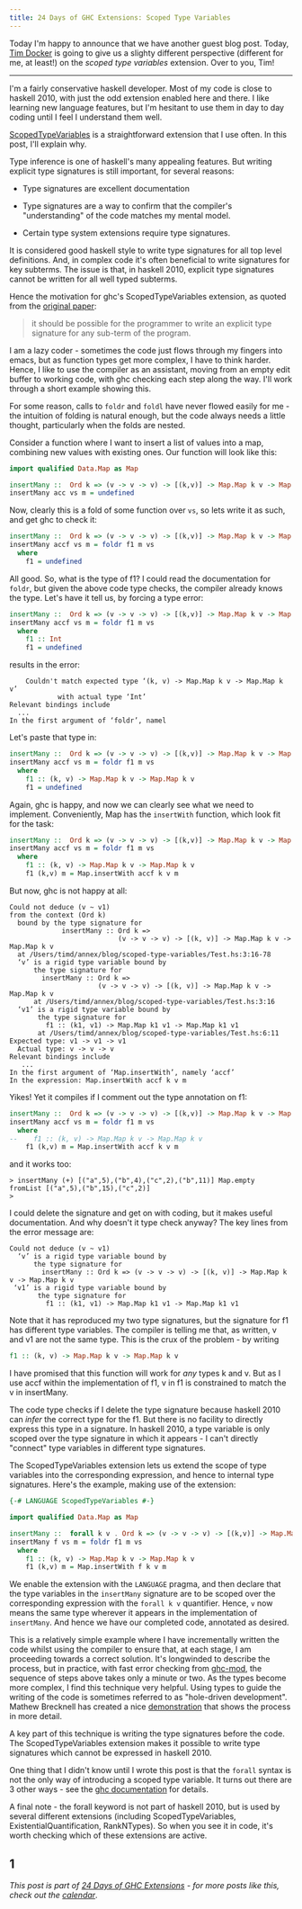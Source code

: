 ```yaml
---
title: 24 Days of GHC Extensions: Scoped Type Variables
---
```


Today I'm happy to announce that we have another guest blog post. Today,
[Tim Docker](http://twdkz.wordpress.com/) is going to give us a slighty
different perspective (different for me, at least!) on the *scoped type
variables* extension. Over to you, Tim!

---

I'm a fairly conservative haskell developer. Most of my code is close
to haskell 2010, with just the odd extension enabled here and there. I
like learning new language features, but I'm hesitant to use them
in day to day coding until I feel I understand them well.

[ScopedTypeVariables][4] is a straightforward extension that I use
often. In this post, I'll explain why.

Type inference is one of haskell's many appealing features. But
writing explicit type signatures is still important, for several
reasons:

   * Type signatures are excellent documentation

   * Type signatures are a way to confirm that the compiler's
     "understanding" of the code matches my mental model.

   * Certain type system extensions require type signatures.

It is considered good haskell style to write type signatures for all
top level definitions. And, in complex code it's often beneficial to
write signatures for key subterms. The issue is that, in haskell 2010,
explicit type signatures cannot be written for all well typed
subterms.

Hence the motivation for ghc's ScopedTypeVariables extension, as
quoted from the [original paper][1]:

> it should be possible for the programmer to write an explicit type
> signature for any sub-term of the program.

I am a lazy coder - sometimes the code just flows through my fingers
into emacs, but as function types get more complex, I have to think
harder.  Hence, I like to use the compiler as an assistant, moving
from an empty edit buffer to working code, with ghc checking each step
along the way. I'll work through a short example showing this.

For some reason, calls to `foldr` and `foldl` have never flowed easily
for me - the intuition of folding is natural enough, but the code
always needs a little thought, particularly when the folds are nested.

Consider a function where I want to insert a list of values into a
map, combining new values with existing ones. Our function will look
like this:

```haskell
import qualified Data.Map as Map

insertMany ::  Ord k => (v -> v -> v) -> [(k,v)] -> Map.Map k v -> Map.Map k v
insertMany acc vs m = undefined
```

Now, clearly this is a fold of some function over `vs`, so lets write
it as such, and get ghc to check it:

```haskell
insertMany ::  Ord k => (v -> v -> v) -> [(k,v)] -> Map.Map k v -> Map.Map k v
insertMany accf vs m = foldr f1 m vs
  where
    f1 = undefined
```

All good. So, what is the type of f1? I could read the documentation
for `foldr`, but given the above code type checks, the compiler
already knows the type.  Let's have it tell us, by forcing a type
error:

```haskell
insertMany ::  Ord k => (v -> v -> v) -> [(k,v)] -> Map.Map k v -> Map.Map k v
insertMany accf vs m = foldr f1 m vs
  where
    f1 :: Int
    f1 = undefined
```

results in the error:

```
    Couldn't match expected type ‘(k, v) -> Map.Map k v -> Map.Map k v’
            with actual type ‘Int’
Relevant bindings include
  ...
In the first argument of ‘foldr’, namel
```

Let's paste that type in:

```haskell
insertMany ::  Ord k => (v -> v -> v) -> [(k,v)] -> Map.Map k v -> Map.Map k v
insertMany accf vs m = foldr f1 m vs
  where
    f1 :: (k, v) -> Map.Map k v -> Map.Map k v
    f1 = undefined
```

Again, ghc is happy, and now we can clearly see what we need to
implement. Conveniently, Map has the `insertWith` function, which
look fit for the task:

```haskell
insertMany ::  Ord k => (v -> v -> v) -> [(k,v)] -> Map.Map k v -> Map.Map k v
insertMany accf vs m = foldr f1 m vs
  where
    f1 :: (k, v) -> Map.Map k v -> Map.Map k v
    f1 (k,v) m = Map.insertWith accf k v m
```

But now, ghc is not happy at all:

```
Could not deduce (v ~ v1)
from the context (Ord k)
  bound by the type signature for
             insertMany :: Ord k =>
                           (v -> v -> v) -> [(k, v)] -> Map.Map k v -> Map.Map k v
  at /Users/timd/annex/blog/scoped-type-variables/Test.hs:3:16-78
  ‘v’ is a rigid type variable bound by
      the type signature for
        insertMany :: Ord k =>
                      (v -> v -> v) -> [(k, v)] -> Map.Map k v -> Map.Map k v
      at /Users/timd/annex/blog/scoped-type-variables/Test.hs:3:16
  ‘v1’ is a rigid type variable bound by
       the type signature for
         f1 :: (k1, v1) -> Map.Map k1 v1 -> Map.Map k1 v1
       at /Users/timd/annex/blog/scoped-type-variables/Test.hs:6:11
Expected type: v1 -> v1 -> v1
  Actual type: v -> v -> v
Relevant bindings include
   ...
In the first argument of ‘Map.insertWith’, namely ‘accf’
In the expression: Map.insertWith accf k v m
```

Yikes! Yet it compiles if I comment out the type annotation on f1:

```haskell
insertMany ::  Ord k => (v -> v -> v) -> [(k,v)] -> Map.Map k v -> Map.Map k v
insertMany accf vs m = foldr f1 m vs
  where
--    f1 :: (k, v) -> Map.Map k v -> Map.Map k v
    f1 (k,v) m = Map.insertWith accf k v m
```

and it works too:

```
> insertMany (+) [("a",5),("b",4),("c",2),("b",11)] Map.empty
fromList [("a",5),("b",15),("c",2)]
>
```

I could delete the signature and get on with coding, but it makes
useful documentation. And why doesn't it type check anyway? The key
lines from the error message are:

```
Could not deduce (v ~ v1)
  ‘v’ is a rigid type variable bound by
      the type signature for
        insertMany :: Ord k => (v -> v -> v) -> [(k, v)] -> Map.Map k v -> Map.Map k v
 ‘v1’ is a rigid type variable bound by
       the type signature for
         f1 :: (k1, v1) -> Map.Map k1 v1 -> Map.Map k1 v1
```

Note that it has reproduced my two type signatures, but the signature
for f1 has different type variables. The compiler is telling me that,
as written, v and v1 are not the same type. This is the crux of the
problem - by writing

```haskell
f1 :: (k, v) -> Map.Map k v -> Map.Map k v
```

I have promised that this function will work for *any* types k and
v. But as I use accf within the implementation of f1, v in f1 is
constrained to match the v in insertMany.

The code type checks if I delete the type signature because haskell
2010 can *infer* the correct type for the f1. But there is no facility
to directly express this type in a signature. In haskell 2010, a type
variable is only scoped over the type signature in which it appears -
I can't directly "connect" type variables in different type
signatures.

The ScopedTypeVariables extension lets us extend the scope of type
variables into the corresponding expression, and hence to internal
type signatures. Here's the example, making use of the extension:

```haskell
{-# LANGUAGE ScopedTypeVariables #-}

import qualified Data.Map as Map

insertMany ::  forall k v . Ord k => (v -> v -> v) -> [(k,v)] -> Map.Map k v -> Map.Map k v
insertMany f vs m = foldr f1 m vs
  where
    f1 :: (k, v) -> Map.Map k v -> Map.Map k v
    f1 (k,v) m = Map.insertWith f k v m
```

We enable the extension with the `LANGUAGE` pragma, and then declare
that the type variables in the `insertMany` signature are to be scoped
over the corresponding expression with the `forall k v`
quantifier. Hence, `v` now means the same type wherever it appears in
the implementation of `insertMany`. And hence we have our completed
code, annotated as desired.

This is a relatively simple example where I have incrementally written
the code whilst using the compiler to ensure that, at each stage, I am
proceeding towards a correct solution.  It's longwinded to describe
the process, but in practice, with fast error checking from
[ghc-mod][2], the sequence of steps above takes only a minute or
two. As the types become more complex, I find this technique very
helpful. Using types to guide the writing of the code is sometimes
referred to as "hole-driven development".  Mathew Brecknell has
created a nice [demonstration][3] that shows the process in more
detail.

A key part of this technique is writing the type signatures before the
code. The ScopedTypeVariables extension makes it possible to write
type signatures which cannot be expressed in haskell 2010.

One thing that I didn't know until I wrote this post is that the
`forall` syntax is not the only way of introducing a scoped type
variable. It turns out there are 3 other ways - see the
[ghc documentation][4] for details.

A final note - the forall keyword is not part of haskell 2010, but is
used by several different extensions (including ScopedTypeVariables,
ExistentialQuantification, RankNTypes).  So when you see it in code,
it's worth checking which of these extensions are active.


[1]: http://research.microsoft.com/en-us/um/people/simonpj/papers/scoped-tyvars/
[2]: https://hackage.haskell.org/package/ghc-mod
[3]: http://matthew.brecknell.net/post/hole-driven-haskell/
[4]: https://downloads.haskell.org/~ghc/7.8.2/docs/html/users_guide/other-type-extensions.html#scoped-type-variables
1
----

*This post is part of
[24 Days of GHC Extensions](/pages/2014-12-01-24-days-of-ghc-extensions.html) -
for more posts like this, check out the
[calendar](/pages/2014-12-01-24-days-of-ghc-extensions.html)*.
